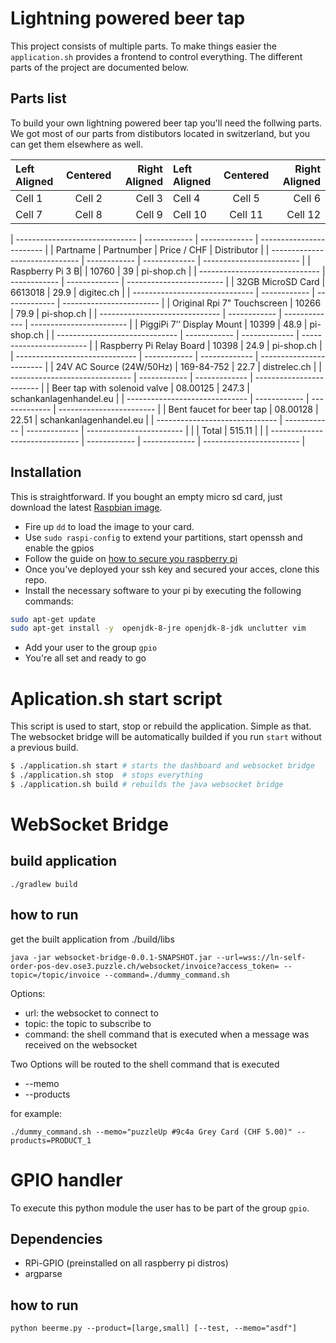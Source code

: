 # Lightning powered beer tap

This project consists of multiple parts. To make things easier the
`application.sh` provides a frontend to control everything. The different parts
of the project are documented below.

## Parts list

To build your own lightning powered beer tap you'll need the follwing parts. We
got most of our parts from distibutors located in switzerland, but you can get them elsewhere as well.

| Left Aligned | Centered | Right Aligned | Left Aligned | Centered | Right Aligned |
| :----------- | :------: | ------------: | :----------- | :------: | ------------: |
| Cell 1       | Cell 2   | Cell 3        | Cell 4       | Cell 5   | Cell 6        |
| Cell 7       | Cell 8   | Cell 9        | Cell 10      | Cell 11  | Cell 12       |

| ------------------------------ | ------------ | ------------- | ------------------------ |
|   Partname                     |  Partnumber  |  Price / CHF  |  Distributor             |
| ------------------------------ | ------------ | ------------- | ------------------------ |
| Raspberry Pi 3 B|              |  10760       |  39           |  pi-shop.ch              |
| ------------------------------ | ------------ | ------------- | ------------------------ |
| 32GB MicroSD Card              |  6613018     |  29.9         |  digitec.ch              |
| ------------------------------ | ------------ | ------------- | ------------------------ |
| Original Rpi 7" Touchscreen    |  10266       |  79.9         |  pi-shop.ch              |
| ------------------------------ | ------------ | ------------- | ------------------------ |
| PiggiPi 7’’ Display Mount      |  10399       |  48.9         |  pi-shop.ch              |
| ------------------------------ | ------------ | ------------- | ------------------------ |
| Raspberry Pi Relay Board       |  10398       |  24.9         |  pi-shop.ch              |
| ------------------------------ | ------------ | ------------- | ------------------------ |
| 24V AC Source (24W/50Hz)       |  169-84-752  |  22.7         |  distrelec.ch            |
| ------------------------------ | ------------ | ------------- | ------------------------ |
| Beer tap with solenoid valve   |  08.00125    |  247.3        |  schankanlagenhandel.eu  |
| ------------------------------ | ------------ | ------------- | ------------------------ |
| Bent faucet for beer tap       |  08.00128    |  22.51        |  schankanlagenhandel.eu  |
| ------------------------------ | ------------ | ------------- | ------------------------ |
|                                |   Total      |  515.11       |                          |
| ------------------------------ | ------------ | ------------- | ------------------------ |

## Installation

This is straightforward. If you bought an empty micro sd card, just download
the latest [Raspbian image](https://www.raspberrypi.org/downloads/raspbian/).
* Fire up `dd` to load the image to your card.
* Use `sudo raspi-config` to extend your partitions, start openssh and enable
the gpios
* Follow the guide on [how to secure you raspberry pi](https://www.raspberrypi.org/documentation/configuration/security.md)
* Once you've deployed your ssh key and secured your acces, clone this repo.
* Install the necessary software to your pi by executing the following
commands:
```bash
sudo apt-get update
sudo apt-get install -y  openjdk-8-jre openjdk-8-jdk unclutter vim
```
* Add your user to the group `gpio`
* You're all set and ready to go

# Aplication.sh start script

This script is used to start, stop or rebuild the application. Simple as that.
The websocket bridge will be automatically builded if you run `start` without a
previous build.

```bash
$ ./application.sh start # starts the dashboard and websocket bridge
$ ./application.sh stop  # stops everything
$ ./application.sh build # rebuilds the java websocket bridge
```

# WebSocket Bridge

## build application
```
./gradlew build
```

## how to run

get the built application from ./build/libs

```
java -jar websocket-bridge-0.0.1-SNAPSHOT.jar --url=wss://ln-self-order-pos-dev.ose3.puzzle.ch/websocket/invoice?access_token= --topic=/topic/invoice --command=./dummy_command.sh
```
Options:

* url: the websocket to connect to
* topic: the topic to subscribe to
* command: the shell command that is executed when a message was received on the websocket

Two Options will be routed to the shell command that is executed

* --memo
* --products

for example:
```
./dummy_command.sh --memo="puzzleUp #9c4a Grey Card (CHF 5.00)" --products=PRODUCT_1
```

# GPIO handler

To execute this python module the user has to be part of the group `gpio`.

## Dependencies

* RPi-GPIO (preinstalled on all raspberry pi distros)
* argparse

## how to run

```
python beerme.py --product=[large,small] [--test, --memo="asdf"]
```
